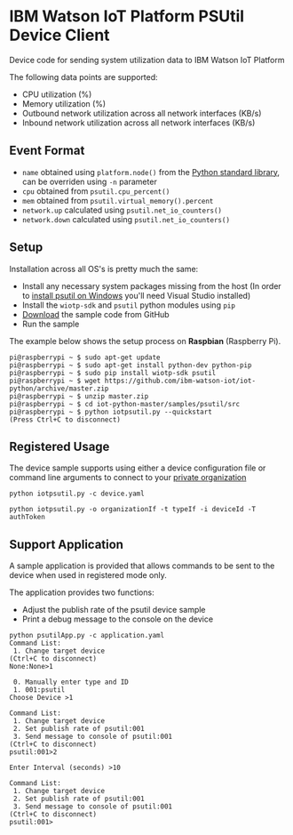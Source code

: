 # IBM Watson IoT Platform PSUtil Device Client

Device code for sending system utilization data to IBM Watson IoT Platform

The following data points are supported:
 * CPU utilization (%)
 * Memory utilization (%)
 * Outbound network utilization across all network interfaces (KB/s)
 * Inbound network utilization across all network interfaces (KB/s)


## Event Format

- `name` obtained using `platform.node()` from the [Python standard library](https://docs.python.org/3/library/platform.html), can be overriden using `-n` parameter
- `cpu` obtained from `psutil.cpu_percent()`
- `mem` obtained from `psutil.virtual_memory().percent`
- `network.up` calculated using `psutil.net_io_counters()`
- `network.down` calculated using `psutil.net_io_counters()`


## Setup

Installation across all OS's is pretty much the same:

- Install any necessary system packages missing from the host (In order to [install psutil on Windows]((https://github.com/giampaolo/psutil/blob/master/INSTALL.rst#windows)) you'll need Visual Studio installed)
- Install the `wiotp-sdk` and `psutil` python modules using `pip`
- [Download](https://github.com/ibm-watson-iot/iot-python/archive/master.zip) the sample code from GitHub
- Run the sample

The example below shows the setup process on **Raspbian** (Raspberry Pi).

```
pi@raspberrypi ~ $ sudo apt-get update
pi@raspberrypi ~ $ sudo apt-get install python-dev python-pip
pi@raspberrypi ~ $ sudo pip install wiotp-sdk psutil
pi@raspberrypi ~ $ wget https://github.com/ibm-watson-iot/iot-python/archive/master.zip
pi@raspberrypi ~ $ unzip master.zip
pi@raspberrypi ~ $ cd iot-python-master/samples/psutil/src
pi@raspberrypi ~ $ python iotpsutil.py --quickstart
(Press Ctrl+C to disconnect)

```


## Registered Usage
The device sample supports using either a device configuration file or command line arguments to connect to your [private organization](https://internetofthings.ibmcloud.com/dashboard/)

```
python iotpsutil.py -c device.yaml
```

```
python iotpsutil.py -o organizationIf -t typeIf -i deviceId -T authToken
```


## Support Application
A sample application is provided that allows commands to be sent to the device when used in registered mode only.

The application provides two functions:
 * Adjust the publish rate of the psutil device sample 
 * Print a debug message to the console on the device

```
python psutilApp.py -c application.yaml
Command List:
 1. Change target device
(Ctrl+C to disconnect)
None:None>1

 0. Manually enter type and ID
 1. 001:psutil
Choose Device >1

Command List:
 1. Change target device
 2. Set publish rate of psutil:001
 3. Send message to console of psutil:001
(Ctrl+C to disconnect)
psutil:001>2

Enter Interval (seconds) >10

Command List:
 1. Change target device
 2. Set publish rate of psutil:001
 3. Send message to console of psutil:001
(Ctrl+C to disconnect)
psutil:001>
```
